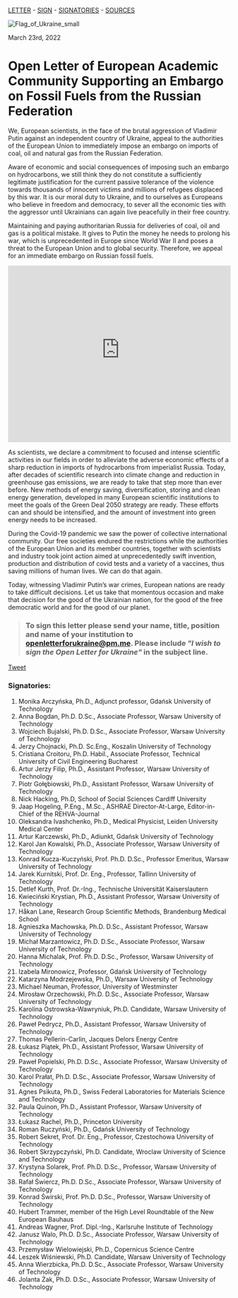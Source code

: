 [LETTER](index.md) - [SIGN](index.md#to-sign-this-letter-please-send-your-name-title-position-and-name-of-your-institution-to-openletterforukrainepmme-please-include-i-wish-to-sign-the-open-letter-for-ukraine-in-the-subject-line) - [SIGNATORIES](index.md#signatories) - [SOURCES](sources.md)

![Flag_of_Ukraine_small](https://user-images.githubusercontent.com/103782853/163692086-ae1d5ab7-17d7-4c40-8549-f5cdf53e0b67.png)

March 23rd, 2022

# **Open Letter of European Academic Community Supporting an Embargo on Fossil Fuels from the Russian Federation**

We, European scientists, in the face of the brutal aggression of Vladimir Putin against an
independent country of Ukraine, appeal to the authorities of the European Union to immediately
impose an embargo on imports of coal, oil and natural gas from the Russian Federation.

Aware of economic and social consequences of imposing such an embargo on hydrocarbons, we
still think they do not constitute a sufficiently legitimate justification for the current passive
tolerance of the violence towards thousands of innocent victims and millions of refugees
displaced by this war. It is our moral duty to Ukraine, and to ourselves as Europeans who believe
in freedom and democracy, to sever all the economic ties with the aggressor until Ukrainians can
again live peacefully in their free country.

Maintaining and paying authoritarian Russia for deliveries of coal, oil and gas is a political
mistake. It gives to Putin the money he needs to prolong his war, which is unprecedented in
Europe since World War II and poses a threat to the European Union and to global security.
Therefore, we appeal for an immediate embargo on Russian fossil fuels.

<iframe src="https://energyandcleanair.github.io/russia_counter_widget/" style="height: 400px; width: 100%; border: none;max-width:600px;margin:0 auto;display:block"></iframe>

As scientists, we declare a commitment to focused and intense scientific activities in our fields in
order to alleviate the adverse economic effects of a sharp reduction in imports of hydrocarbons
from imperialist Russia. Today, after decades of scientific research into climate change and
reduction in greenhouse gas emissions, we are ready to take that step more than ever before.
New methods of energy saving, diversification, storing and clean energy generation, developed
in many European scientific institutions to meet the goals of the Green Deal 2050 strategy are
ready. These efforts can and should be intensified, and the amount of investment into green
energy needs to be increased.

During the Covid-19 pandemic we saw the power of collective international community. Our free
societies endured the restrictions while the authorities of the European Union and its member
countries, together with scientists and industry took joint action aimed at unprecedentedly swift
invention, production and distribution of covid tests and a variety of a vaccines, thus saving
millions of human lives. We can do that again.

Today, witnessing Vladimir Putin’s war crimes, European nations are ready to take difficult
decisions. Let us take that momentous occasion and make that decision for the good of the
Ukrainian nation, for the good of the free democratic world and for the good of our planet.


> ### **To sign this letter please send your name, title, position and name of your institution to [openletterforukraine@pm.me](mailto:openletterforukraine@pm.me?subject=I%20wish%20to%20sign%20the%20Open%20Letter%20for%20Ukraine). Please include _"I wish to sign the Open Letter for Ukraine"_ in the subject line.**

<a href="https://twitter.com/share?ref_src=twsrc%5Etfw" class="twitter-share-button" data-show-count="false">Tweet</a><script async src="https://platform.twitter.com/widgets.js" charset="utf-8"></script>

### Signatories:

1. Monika Arczyńska, Ph.D., Adjunct professor, Gdańsk University of Technology
2. Anna Bogdan, Ph.D. D.Sc., Associate Professor, Warsaw University of Technology
3. Wojciech Bujalski, Ph.D. D.Sc., Associate Professor, Warsaw University of Technology
4. Jerzy Chojnacki, Ph.D. Sc.Eng., Koszalin University of Technology
5. Cristiana Croitoru, Ph.D. Habil., Associate Professor, Technical University of Civil Engineering Bucharest
6. Artur Jerzy Filip, Ph.D., Assistant Professor, Warsaw University of Technology
7. Piotr Gołębiowski, Ph.D., Assistant Professor, Warsaw University of Technology
8. Nick Hacking, Ph.D, School of Social Sciences Cardiff University
9. Jaap Hogeling, P.Eng., M.Sc., ASHRAE Director-At-Large, Editor-in-Chief of the REHVA-Journal
10. Oleksandra Ivashchenko, Ph.D., Medical Physicist, Leiden University Medical Center
11. Artur Karczewski, Ph.D., Adiunkt, Gdańsk University of Technology
12. Karol Jan Kowalski, Ph.D., Associate Professor, Warsaw University of Technology
13. Konrad Kucza-Kuczyński, Prof. Ph.D. D.Sc., Professor Emeritus, Warsaw University of Technology
14. Jarek Kurnitski, Prof. Dr. Eng., Professor, Tallinn University of Technology
15. Detlef Kurth, Prof. Dr.-Ing., Technische Universität Kaiserslautern
16. Kwieciński Krystian, Ph.D., Assistant Professor, Warsaw University of Technology
17. Håkan Lane, Research Group Scientific Methods, Brandenburg Medical School
18. Agnieszka Machowska, Ph.D. D.Sc., Assistant Professor, Warsaw University of Technology
19. Michał Marzantowicz, Ph.D. D.Sc., Associate Professor, Warsaw University of Technology
20. Hanna Michalak, Prof. Ph.D. D.Sc., Professor, Warsaw University of Technology
21. Izabela Mironowicz, Professor, Gdańsk University of Technology
22. Katarzyna Modrzejewska, Ph.D., Warsaw University of Technology
23. Michael Neuman, Professor, University of Westminster
24. Mirosław Orzechowski, Ph.D. D.Sc., Associate Professor, Warsaw University of Technology
25. Karolina Ostrowska-Wawryniuk, Ph.D. Candidate, Warsaw University of Technology
26. Paweł Pedrycz, Ph.D., Assistant Professor, Warsaw University of Technology
27. Thomas Pellerin-Carlin, Jacques Delors Energy Centre
28. Łukasz Piątek, Ph.D., Assistant Professor, Warsaw University of Technology
29. Paweł Popielski, Ph.D. D.Sc., Associate Professor, Warsaw University of Technology
30. Karol Prałat, Ph.D. D.Sc., Associate Professor, Warsaw University of Technology
31. Agnes Psikuta, Ph.D., Swiss Federal Laboratories for Materials Science and Technology
32. Paula Quinon, Ph.D., Assistant Professor, Warsaw University of Technology
33. Łukasz Rachel, Ph.D., Princeton University
34. Roman Ruczyński, Ph.D., Gdańsk University of Technology
35. Robert Sekret, Prof. Dr. Eng., Professor, Czestochowa University of Technology
36. Robert Skrzypczyński, Ph.D. Candidate, Wroclaw University of Science and Technology
37. Krystyna Solarek, Prof. Ph.D. D.Sc., Professor, Warsaw University of Technology
38. Rafał Świercz,  Ph.D. D.Sc., Associate Professor, Warsaw University of Technology
39. Konrad Świrski, Prof. Ph.D. D.Sc., Professor, Warsaw University of Technology
40. Hubert Trammer, member of the High Level Roundtable of the New European Bauhaus
41. Andreas Wagner, Prof. Dipl.-Ing., Karlsruhe Institute of Technology
42. Janusz Walo, Ph.D. D.Sc., Associate Professor, Warsaw University of Technology
43. Przemysław Wielowiejski, Ph.D., Copernicus Science Centre
44. Leszek Wiśniewski, Ph.D. Candidate, Warsaw University of Technology
45. Anna Wierzbicka, Ph.D. D.Sc., Associate Professor, Warsaw University of Technology
46. Jolanta Żak, Ph.D. D.Sc., Associate Professor, Warsaw University of Technology
